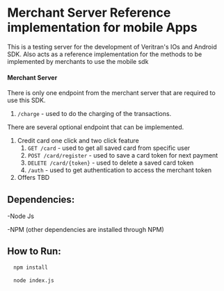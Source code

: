 # Merchant Server Reference implementation for mobile Apps

This is a testing server for the development of Veritran's IOs and Android SDK. Also acts as a reference implementation for the methods to be implemented by merchants to use the mobile sdk

#### Merchant Server 

There is only one endpoint from the merchant server that are required to use this SDK.

1. `/charge` - used to do the charging of the transactions.

There are several optional endpoint that can be implemented.

1. Credit card one click and two click feature 
    1. `GET /card` - used to get all saved card from specific user
    2. `POST /card/register` - used to save a card token for next payment
    3. `DELETE /card/{token}` - used to delete a saved card token
    4. `/auth` - used to get authentication to access the merchant token
2. Offers
    TBD



## Dependencies:

-Node Js

-NPM (other dependencies are installed through NPM)

## How to Run:
```sh
  npm install
  
  node index.js
```
